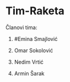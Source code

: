 # Tim-Raketa
Članovi tima: 

1. #Emina Smajlović

2. Omar Sokolović

3. Nedim Vrtić

4. Armin Šarak
